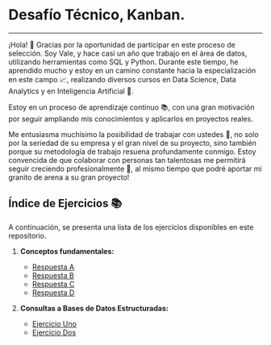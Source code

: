 #  Desafío Técnico, Kanban.
***
¡Hola! 👋
Gracias por la oportunidad de participar en este proceso de selección. Soy Vale, y hace casi un año que trabajo en el área de datos, utilizando herramientas como SQL y Python. Durante este tiempo, he aprendido mucho y estoy en un camino constante hacia la especialización en este campo 📈, realizando diversos cursos en Data Science, Data Analytics y en Inteligencia Artificial 🤖.

Estoy en un proceso de aprendizaje continuo 📚, con una gran motivación por seguir ampliando mis conocimientos y aplicarlos en proyectos reales.

Me entusiasma muchísimo la posibilidad de trabajar con ustedes 🤝, no solo por la seriedad de su empresa y el gran nivel de su proyecto, sino también porque su metodología de trabajo resuena profundamente conmigo. Estoy convencida de que colaborar con personas tan talentosas me permitirá seguir creciendo profesionalmente 🌟, al mismo tiempo que podré aportar mi granito de arena a su gran proyecto!

## Índice de Ejercicios 📚

A continuación, se presenta una lista de los ejercicios disponibles en este repositorio.

1. **Conceptos fundamentales:**
   - [Respuesta A](/docs/respuestaA.md)
   - [Respuesta B](docs/respuestaB.md)
   - [Respuesta C](docs/respuestaC.md)
   - [Respuesta D](docs/respuestaD.md)


2. **Consultas a Bases de Datos Estructuradas:**
   - [Ejercicio Uno](sql/respuesta01.md)
   - [Ejercicio Dos](sql/respuesta02.md)
